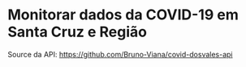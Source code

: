 # Monitorar dados da COVID-19 em Santa Cruz e Região 

Source da API: https://github.com/Bruno-Viana/covid-dosvales-api
